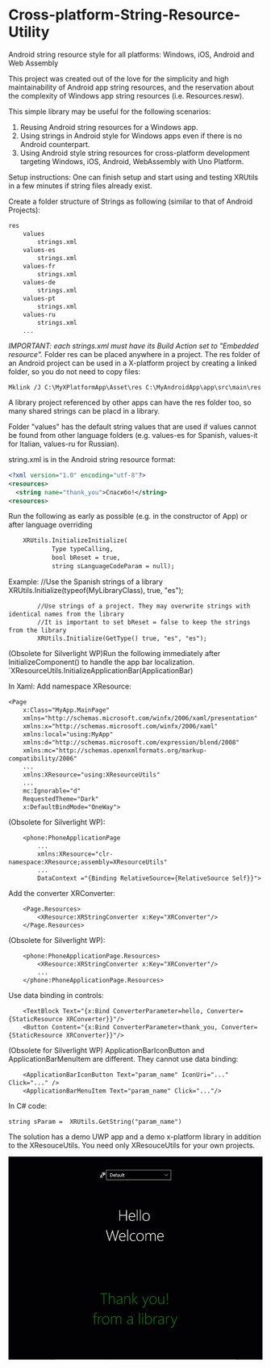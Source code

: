 # Cross-platform-String-Resource-Utility
Android string resource style for all platforms: Windows, iOS, Android and Web Assembly

This project was created out of the love for the simplicity and high maintainability of Android app string resources, and the reservation about the complexity of Windows app string resources (i.e. Resources.resw).

This simple library may be useful for the following scenarios:
1. Reusing Android string resources for a Windows app.
2. Using strings in Android style for Windows apps even if there is no Android counterpart. 
3. Using Android style string resources  for cross-platform development targeting Windows, iOS, Android, WebAssembly with Uno Platform.

Setup instructions:
One can finish setup and start using and testing XRUtils in a few minutes if string files already exist.

Create a folder structure of Strings as following (similar to that of Android Projects):

	res
		values
			strings.xml
		values-es
			strings.xml
		values-fr
			strings.xml
		values-de
			strings.xml
		values-pt
			strings.xml
		values-ru
			strings.xml
		...
*IMPORTANT: each strings.xml must have its Build Action set to "Embedded resource".*
Folder res can be placed anywhere in a project. 
The res folder of an Android project can be used in a X-platform project by creating a linked folder, so you do not need to copy files:
```	
Mklink /J C:\MyXPlatformApp\Asset\res C:\MyAndroidApp\app\src\main\res
```
A library project referenced by other apps can have the res folder too, so many shared strings can be placd in a library. 

Folder "values" has the default string values that are used if values cannot be found from other language folders 
(e.g. values-es for Spanish, values-it for Italian, values-ru for Russian).

string.xml is in the Android string resource format:
```xml
<?xml version="1.0" encoding="utf-8"?>
<resources>
  <string name="thank_you">Спасибо!</string>
<resources>
```
Run the following as early as possible (e.g. in the constructor of App) or after language overriding
```xml
	XRUtils.InitializeInitialize(
            Type typeCalling,
            bool bReset = true,
            string sLanguageCodeParam = null);
```	    
Example:
            //Use the Spanish strings of a library
            XRUtils.Initialize(typeof(MyLibraryClass), true, "es");

            //Use strings of a project. They may overwrite strings with identical names from the library
            //It is important to set bReset = false to keep the strings from the library
			XRUtils.Initialize(GetType() true, "es", "es");   
	
(Obsolete for Silverlight WP)Run the following immediately after InitializeComponent() to handle the app bar localization. 
	`XResourceUtils.InitializeApplicationBar(ApplicationBar) 

In Xaml:
Add namespace XResource:
```
<Page
    x:Class="MyApp.MainPage"
    xmlns="http://schemas.microsoft.com/winfx/2006/xaml/presentation"
    xmlns:x="http://schemas.microsoft.com/winfx/2006/xaml"
    xmlns:local="using:MyApp"
    xmlns:d="http://schemas.microsoft.com/expression/blend/2008"
    xmlns:mc="http://schemas.openxmlformats.org/markup-compatibility/2006"
	...
    xmlns:XResource="using:XResourceUtils"
	...
    mc:Ignorable="d"
    RequestedTheme="Dark"
    x:DefaultBindMode="OneWay">
```

(Obsolete for Silverlight WP):
```
	<phone:PhoneApplicationPage
		...
		xmlns:XResource="clr-namespace:XResource;assembly=XResourceUtils"
		...
		DataContext ="{Binding RelativeSource={RelativeSource Self}}">
```

Add the converter XRConverter:
```
    <Page.Resources>
        <XResource:XRStringConverter x:Key="XRConverter"/>    
    </Page.Resources>
```

(Obsolete for Silverlight WP):
```
    <phone:PhoneApplicationPage.Resources>
        <XResource:XRStringConverter x:Key="XRConverter"/>
		...
    </phone:PhoneApplicationPage.Resources>
```

Use data binding in controls:
```
	<TextBlock Text="{x:Bind ConverterParameter=hello, Converter={StaticResource XRConverter}}"/>
	<Button Content="{x:Bind ConverterParameter=thank_you, Converter={StaticResource XRConverter}}"/>
```

(Obsolete for Silverlight WP) ApplicationBarIconButton and ApplicationBarMenuItem are different.  They cannot use data binding:
```    
    <ApplicationBarIconButton Text="param_name" IconUri="..." Click="..." />
    <ApplicationBarMenuItem Text="param_name" Click="..."/>
```

In C# code:
```
string sParam =  XRUtils.GetString("param_name")
```

The solution has a demo UWP app and a demo x-platform library in addition to the XResouceUtils.  You need only XResouceUtils for your own projects. 

![XRUtils Demo App](https://github.com/zipswich/Cross-platform-String-Resource-Utility/blob/master/AppDemo/Assets/xrutils.gif)

			


